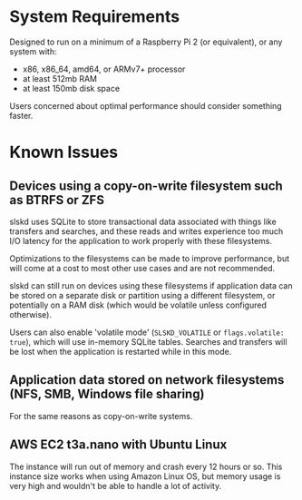 # System Requirements

Designed to run on a minimum of a Raspberry Pi 2 (or equivalent), or any system with:

* x86, x86_64, amd64, or ARMv7+ processor
* at least 512mb RAM
* at least 150mb disk space

Users concerned about optimal performance should consider something faster.

# Known Issues

## Devices using a copy-on-write filesystem such as BTRFS or ZFS

slskd uses SQLite to store transactional data associated with things like transfers and searches, and these reads and writes experience too much I/O latency for the application to work properly with these filesystems.

Optimizations to the filesystems can be made to improve performance, but will come at a cost to most other use cases and are not recommended.

slskd can still run on devices using these filesystems if application data can be stored on a separate disk or partition using a different filesystem, or potentially on a RAM disk (which would be volatile unless configured otherwise).

Users can also enable 'volatile mode' (`SLSKD_VOLATILE` or `flags.volatile: true`), which will use in-memory SQLite tables.  Searches and transfers will be lost when the application is restarted while in this mode.

## Application data stored on network filesystems (NFS, SMB, Windows file sharing)

For the same reasons as copy-on-write systems.

## AWS EC2 t3a.nano with Ubuntu Linux

The instance will run out of memory and crash every 12 hours or so.  This instance size works when using Amazon Linux OS, but memory usage is very high and wouldn't be able to handle a lot of activity.